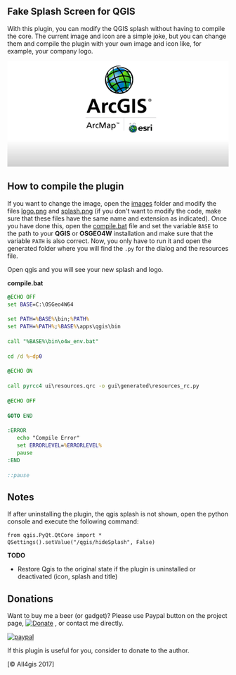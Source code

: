 ## Fake Splash Screen for QGIS	

With this plugin, you can modify the QGIS splash without having to compile the core.
The current image and icon are a simple joke, but you can change them and compile the plugin with your own image and icon like, for example, your company logo.

![](images/splash.png?raw=true)

## How to compile the plugin

If you want to change the image, open the [images](https://github.com/All4Gis/fake_splash/tree/master/images) folder and modify the files [logo.png](images/logo.png?raw=true) and [splash.png](images/splash.png?raw=true) (if you don't want to modify the code, make sure that these files have the same name and extension as indicated).
Once you have done this, open the [compile.bat](https://github.com/All4Gis/fake_splash/tree/master/compile.bat) file and set the variable `BASE` to the path to your **QGIS** or **OSGEO4W** installation and make sure that the variable `PATH` is also correct. Now, you only have to run it and open the generated folder where you will find the `.py` for the dialog and the resources file.

Open qgis and you will see your new splash and logo.

**compile.bat**

```bat
@ECHO OFF
set BASE=C:\OSGeo4W64

set PATH=%BASE%\bin;%PATH%
set PATH=%PATH%;%BASE%\apps\qgis\bin

call "%BASE%\bin\o4w_env.bat"

cd /d %~dp0

@ECHO ON

call pyrcc4 ui\resources.qrc -o gui\generated\resources_rc.py

@ECHO OFF

GOTO END

:ERROR
   echo "Compile Error"
   set ERRORLEVEL=%ERRORLEVEL%
   pause  
:END

::pause
```

## Notes

If after uninstalling the plugin, the qgis splash is not shown, open the python console and execute the following command:

```
from qgis.PyQt.QtCore import *
QSettings().setValue("/qgis/hideSplash", False)
```

**TODO** 

- Restore Qgis to the original state if the plugin is uninstalled or deactivated (icon, splash and title)

## Donations
Want to buy me a beer (or gadget)? Please use Paypal button on the project page, [![Donate](https://img.shields.io/badge/Donate-PayPal-green.svg)](https://www.paypal.me/all4gis) , or contact me directly.

[![paypal](https://www.paypalobjects.com/en_US/i/btn/btn_donateCC_LG.gif)](https://www.paypal.com/cgi-bin/webscr?button=donate&business=5329N9XX4WQHY&item_name=FakeSplash+Plugin&quantity=&amount=&currency_code=EUR&shipping=&tax=&notify_url=&cmd=_donations&bn=JavaScriptButton_donate&env=www)
 
If this plugin is useful for you, consider to donate to the author.


[© All4gis 2017]
